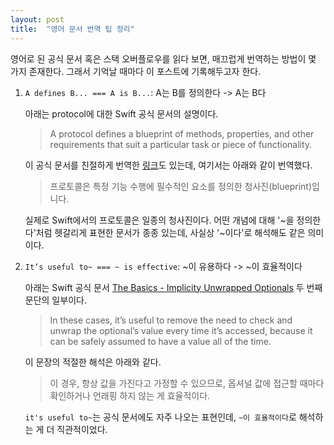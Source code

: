 ```yaml
---
layout: post
title:  "영어 문서 번역 팁 정리"
---
```


영어로 된 공식 문서 혹은 스택 오버플로우를 읽다 보면, 매끄럽게 번역하는 방법이 몇 가지 존재한다. 그래서 기억날 때마다 이 포스트에 기록해두고자 한다.

1. ```A defines B... === A is B...```: A는 B를 정의한다 -> A는 B다

    아래는 protocol에 대한 Swift 공식 문서의 설명이다.
    > A protocol defines a blueprint of methods, properties, and other requirements that suit a particular task or piece of functionality.

    이 공식 문서를 친절하게 번역한 [링크](https://jusung.gitbook.io/the-swift-language-guide/language-guide/21-protocols)도 있는데, 여기서는 아래와 같이 번역했다.

    > 프로토콜은 특정 기능 수행에 필수적인 요소를 정의한 청사진(blueprint)입니다.

    실제로 Swift에서의 프로토콜은 일종의 청사진이다. 어떤 개념에 대해 '~을 정의한다'처럼 헷갈리게 표현한 문서가 종종 있는데, 사실상 '~이다'로 해석해도 같은 의미이다.

2. ```It’s useful to~ === ~ is effective```: ~이 유용하다 -> ~이 효율적이다

    아래는 Swift 공식 문서 [The Basics - Implicity Unwrapped Optionals](https://docs.swift.org/swift-book/LanguageGuide/TheBasics.html) 두 번째 문단의 일부이다.
    > In these cases, it’s useful to remove the need to check and unwrap the optional’s value every time it’s accessed, because it can be safely assumed to have a value all of the time.

    이 문장의 적절한 해석은 아래와 같다.
    > 이 경우, 항상 값을 가진다고 가정할 수 있으므로, 옵셔널 값에 접근할 때마다 확인하거나 언래핑 하지 않는 게 효율적이다.

    ```it's useful to~```는 공식 문서에도 자주 나오는 표현인데, ```~이 효율적이다```로 해석하는 게 더 직관적이었다.